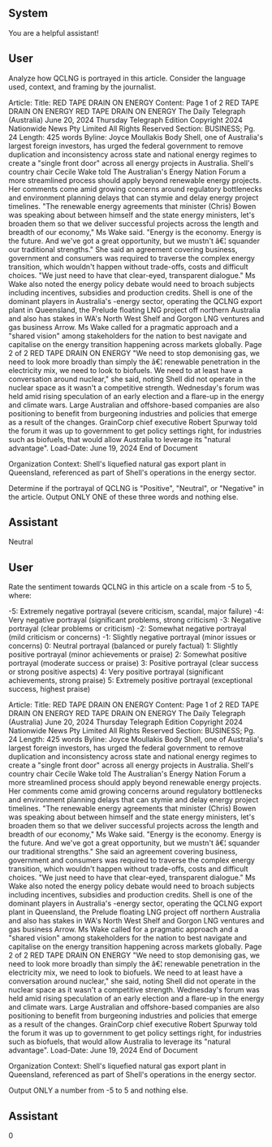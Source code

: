 ## System

You are a helpful assistant!

## User


Analyze how QCLNG is portrayed in this article. Consider the language used, context, and framing by the journalist.

Article:
Title: RED TAPE DRAIN ON ENERGY
Content: Page 1 of 2
RED TAPE DRAIN ON ENERGY
RED TAPE DRAIN ON ENERGY
The Daily Telegraph (Australia)
June 20, 2024 Thursday
Telegraph Edition
Copyright 2024 Nationwide News Pty Limited All Rights Reserved
Section: BUSINESS; Pg. 24
Length: 425 words
Byline: Joyce Moullakis
Body
Shell, one of Australia's largest foreign investors, has urged the federal government to remove duplication and 
inconsistency across state and national energy regimes to create a "single front door" across all energy projects in 
Australia.
Shell's country chair Cecile Wake told The Australian's Energy Nation Forum a more streamlined process should 
apply beyond renewable energy projects.
Her comments come amid growing concerns around regulatory bottlenecks and environment planning delays that 
can stymie and delay energy project timelines.
"The renewable energy agreements that minister (Chris) Bowen was speaking about between himself and the state 
energy ministers, let's broaden them so that we deliver successful projects across the length and breadth of our 
economy," Ms Wake said.
"Energy is the economy. Energy is the future. And we've got a great opportunity, but we mustn't â€¦ squander our 
traditional strengths." She said an agreement covering business, government and consumers was required to 
traverse the complex energy transition, which wouldn't happen without trade-offs, costs and difficult choices.
"We just need to have that clear-eyed, transparent dialogue." Ms Wake also noted the energy policy debate would 
need to broach subjects including incentives, subsidies and production credits.
Shell is one of the dominant players in Australia's -energy sector, operating the QCLNG export plant in 
Queensland, the Prelude floating LNG project off northern Australia and also has stakes in WA's North West Shelf 
and Gorgon LNG ventures and gas business Arrow.
Ms Wake called for a pragmatic approach and a "shared vision" among stakeholders for the nation to best navigate 
and capitalise on the energy transition happening across markets globally.
Page 2 of 2
RED TAPE DRAIN ON ENERGY
"We need to stop demonising gas, we need to look more broadly than simply the â€¦ renewable penetration in the 
electricity mix, we need to look to biofuels. We need to at least have a conversation around nuclear," she said, 
noting Shell did not operate in the nuclear space as it wasn't a competitive strength.
Wednesday's forum was held amid rising speculation of an early election and a flare-up in the energy and climate 
wars.
Large Australian and offshore-based companies are also positioning to benefit from burgeoning industries and 
policies that emerge as a result of the changes. GrainCorp chief executive Robert Spurway told the forum it was up 
to government to get policy settings right, for industries such as biofuels, that would allow Australia to leverage its 
"natural advantage".
Load-Date: June 19, 2024
End of Document

Organization Context: Shell's liquefied natural gas export plant in Queensland, referenced as part of Shell's operations in the energy sector.

Determine if the portrayal of QCLNG is "Positive", "Neutral", or "Negative" in the article.
Output ONLY ONE of these three words and nothing else.


## Assistant

Neutral

## User


Rate the sentiment towards QCLNG in this article on a scale from -5 to 5, where:

-5: Extremely negative portrayal (severe criticism, scandal, major failure)
-4: Very negative portrayal (significant problems, strong criticism)
-3: Negative portrayal (clear problems or criticism)
-2: Somewhat negative portrayal (mild criticism or concerns)
-1: Slightly negative portrayal (minor issues or concerns)
0: Neutral portrayal (balanced or purely factual)
1: Slightly positive portrayal (minor achievements or praise)
2: Somewhat positive portrayal (moderate success or praise)
3: Positive portrayal (clear success or strong positive aspects)
4: Very positive portrayal (significant achievements, strong praise)
5: Extremely positive portrayal (exceptional success, highest praise)

Article:
Title: RED TAPE DRAIN ON ENERGY
Content: Page 1 of 2
RED TAPE DRAIN ON ENERGY
RED TAPE DRAIN ON ENERGY
The Daily Telegraph (Australia)
June 20, 2024 Thursday
Telegraph Edition
Copyright 2024 Nationwide News Pty Limited All Rights Reserved
Section: BUSINESS; Pg. 24
Length: 425 words
Byline: Joyce Moullakis
Body
Shell, one of Australia's largest foreign investors, has urged the federal government to remove duplication and 
inconsistency across state and national energy regimes to create a "single front door" across all energy projects in 
Australia.
Shell's country chair Cecile Wake told The Australian's Energy Nation Forum a more streamlined process should 
apply beyond renewable energy projects.
Her comments come amid growing concerns around regulatory bottlenecks and environment planning delays that 
can stymie and delay energy project timelines.
"The renewable energy agreements that minister (Chris) Bowen was speaking about between himself and the state 
energy ministers, let's broaden them so that we deliver successful projects across the length and breadth of our 
economy," Ms Wake said.
"Energy is the economy. Energy is the future. And we've got a great opportunity, but we mustn't â€¦ squander our 
traditional strengths." She said an agreement covering business, government and consumers was required to 
traverse the complex energy transition, which wouldn't happen without trade-offs, costs and difficult choices.
"We just need to have that clear-eyed, transparent dialogue." Ms Wake also noted the energy policy debate would 
need to broach subjects including incentives, subsidies and production credits.
Shell is one of the dominant players in Australia's -energy sector, operating the QCLNG export plant in 
Queensland, the Prelude floating LNG project off northern Australia and also has stakes in WA's North West Shelf 
and Gorgon LNG ventures and gas business Arrow.
Ms Wake called for a pragmatic approach and a "shared vision" among stakeholders for the nation to best navigate 
and capitalise on the energy transition happening across markets globally.
Page 2 of 2
RED TAPE DRAIN ON ENERGY
"We need to stop demonising gas, we need to look more broadly than simply the â€¦ renewable penetration in the 
electricity mix, we need to look to biofuels. We need to at least have a conversation around nuclear," she said, 
noting Shell did not operate in the nuclear space as it wasn't a competitive strength.
Wednesday's forum was held amid rising speculation of an early election and a flare-up in the energy and climate 
wars.
Large Australian and offshore-based companies are also positioning to benefit from burgeoning industries and 
policies that emerge as a result of the changes. GrainCorp chief executive Robert Spurway told the forum it was up 
to government to get policy settings right, for industries such as biofuels, that would allow Australia to leverage its 
"natural advantage".
Load-Date: June 19, 2024
End of Document

Organization Context: Shell's liquefied natural gas export plant in Queensland, referenced as part of Shell's operations in the energy sector.

Output ONLY a number from -5 to 5 and nothing else.


## Assistant

0

